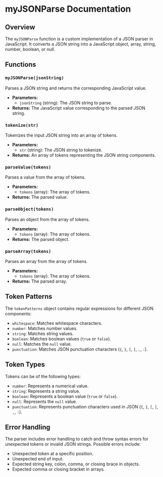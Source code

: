 # myJSONParse Documentation

## Overview

The `myJSONParse` function is a custom implementation of a JSON parser in JavaScript. It converts a JSON string into a JavaScript object, array, string, number, boolean, or null.

## Functions

### `myJSONParse(jsonString)`

Parses a JSON string and returns the corresponding JavaScript value.

- **Parameters:**
  - `jsonString` (string): The JSON string to parse.
- **Returns:** The JavaScript value corresponding to the parsed JSON string.

### `tokenize(str)`

Tokenizes the input JSON string into an array of tokens.

- **Parameters:**
  - `str` (string): The JSON string to tokenize.
- **Returns:** An array of tokens representing the JSON string components.

### `parseValue(tokens)`

Parses a value from the array of tokens.

- **Parameters:**
  - `tokens` (array): The array of tokens.
- **Returns:** The parsed value.

### `parseObject(tokens)`

Parses an object from the array of tokens.

- **Parameters:**
  - `tokens` (array): The array of tokens.
- **Returns:** The parsed object.

### `parseArray(tokens)`

Parses an array from the array of tokens.

- **Parameters:**
  - `tokens` (array): The array of tokens.
- **Returns:** The parsed array.

## Token Patterns

The `tokenPatterns` object contains regular expressions for different JSON components:

- `whitespace`: Matches whitespace characters.
- `number`: Matches number values.
- `string`: Matches string values.
- `boolean`: Matches boolean values (`true` or `false`).
- `null`: Matches the `null` value.
- `punctuation`: Matches JSON punctuation characters (`{`, `}`, `[`, `]`, `,`, `:`).

## Token Types

Tokens can be of the following types:

- `number`: Represents a numerical value.
- `string`: Represents a string value.
- `boolean`: Represents a boolean value (`true` or `false`).
- `null`: Represents the `null` value.
- `punctuation`: Represents punctuation characters used in JSON (`{`, `}`, `[`, `]`, `,`, `:`).

## Error Handling

The parser includes error handling to catch and throw syntax errors for unexpected tokens or invalid JSON strings. Possible errors include:

- Unexpected token at a specific position.
- Unexpected end of input.
- Expected string key, colon, comma, or closing brace in objects.
- Expected comma or closing bracket in arrays.